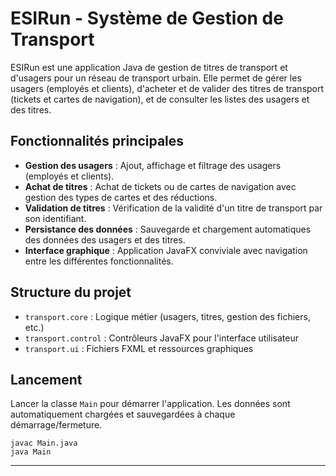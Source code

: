 # ESIRun - Système de Gestion de Transport

ESIRun est une application Java de gestion de titres de transport et d'usagers pour un réseau de transport urbain. Elle permet de gérer les usagers (employés et clients), d'acheter et de valider des titres de transport (tickets et cartes de navigation), et de consulter les listes des usagers et des titres.

## Fonctionnalités principales

- **Gestion des usagers** : Ajout, affichage et filtrage des usagers (employés et clients).
- **Achat de titres** : Achat de tickets ou de cartes de navigation avec gestion des types de cartes et des réductions.
- **Validation de titres** : Vérification de la validité d'un titre de transport par son identifiant.
- **Persistance des données** : Sauvegarde et chargement automatiques des données des usagers et des titres.
- **Interface graphique** : Application JavaFX conviviale avec navigation entre les différentes fonctionnalités.

## Structure du projet

- `transport.core` : Logique métier (usagers, titres, gestion des fichiers, etc.)
- `transport.control` : Contrôleurs JavaFX pour l'interface utilisateur
- `transport.ui` : Fichiers FXML et ressources graphiques

## Lancement

Lancer la classe `Main` pour démarrer l'application. Les données sont automatiquement chargées et sauvegardées à chaque démarrage/fermeture.

```
javac Main.java
java Main
```

---
